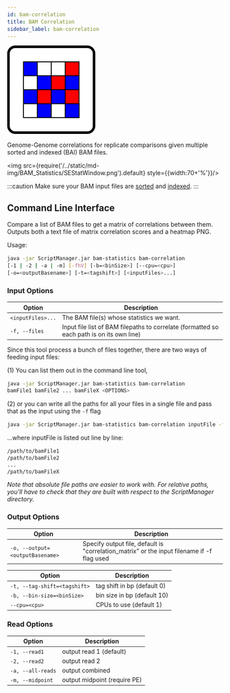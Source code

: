 ```yaml
---
id: bam-correlation
title: BAM Correlation
sidebar_label: bam-correlation
---
```


![bam-correlation](/../static/icons/BAM_Statistics/BAMGenomeCorrelation_square.svg)

Genome-Genome correlations for replicate comparisons given multiple sorted and indexed (BAI) BAM files.

<img src={require('/../static/md-img/BAM_Statistics/SEStatWindow.png').default} style={{width:70+'%'}}/>

:::caution
Make sure your BAM input files are [sorted][sort-bam] and [indexed][bam-indexer].
:::

## Command Line Interface

Compare a list of BAM files to get a matrix of correlations between them. Outputs both a text file of matrix correlation scores and a heatmap PNG.

Usage:

```bash
java -jar ScriptManager.jar bam-statistics bam-correlation
[-1 | -2 | -a | -m] [-fhV] [-b=<binSize>] [--cpu=<cpu>]
[-o=<outputBasename>] [-t=<tagshift>] [<inputFiles>...]
```

### Input Options
| Option | Description |
| ------ | ----------- |
|  `<inputFiles>...` |  The BAM file(s) whose statistics we want. |
|  `-f, --files`     |  Input file list of BAM filepaths to correlate (formatted so each path is on its own line) |

Since this tool process a bunch of files together, there are two ways of feeding input files:

(1) You can list them out in the command line tool,

```bash
java -jar ScriptManager.jar bam-statistics bam-correlation
bamFile1 bamFile2 ... bamFileX <OPTIONS>
```

(2) or you can write all the paths for all your files in a single file and pass that as the input using the `-f` flag

```bash
java -jar ScriptManager.jar bam-statistics bam-correlation inputFile -f <OPTIONS>
```

...where inputFile is listed out line by line:

```
/path/to/bamFile1
/path/to/bamFile2
...
/path/to/bamFileX
```


_Note that absolute file paths are easier to work with. For relative paths, you\'ll have to check that they are built with respect to the ScriptManager directory._


### Output Options

| Option | Description |
| ------ | ----------- |
| `-o, --output=<outputBasename>` | Specify output file, default is "correlation_matrix" or the input filename if -f flag used |


| Option | Description |
| ------ | ----------- |
| ``-t, --tag-shift=<tagshift>`` | tag shift in bp (default 0) |
| ``-b, --bin-size=<binSize>`` | bin size in bp (default 10) |
| ``--cpu=<cpu>`` | CPUs to use (default 1) |



### Read Options


| Option | Description |
| ------ | ----------- |
| `-1, --read1` | output read 1 (default) |
| `-2, --read2` | output read 2 |
| `-a, --all-reads` | output combined |
| `-m, --midpoint` | output midpoint (require PE) |


[sort-bam]:/docs/Tools/bam-manipulation/sort-bam
[bam-indexer]:/docs/Tools/bam-manipulation/bam-indexer
